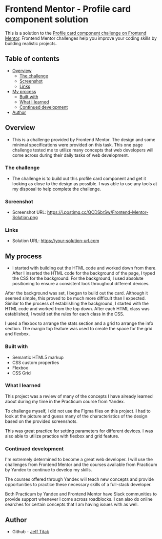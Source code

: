 # Frontend Mentor - Profile card component solution

This is a solution to the [Profile card component challenge on Frontend Mentor](https://www.frontendmentor.io/challenges/profile-card-component-cfArpWshJ). Frontend Mentor challenges help you improve your coding skills by building realistic projects. 

## Table of contents

- [Overview](#overview)
  - [The challenge](#the-challenge)
  - [Screenshot](#screenshot)
  - [Links](#links)
- [My process](#my-process)
  - [Built with](#built-with)
  - [What I learned](#what-i-learned)
  - [Continued development](#continued-development)
- [Author](#author)

## Overview

- This is a challenge provided by Frontend Mentor. The design and some minimal specifications were provided on this task. This one page challenge tested me to utilize many concepts that web developers will come across during their daily tasks of web development.

### The challenge

- The challenge is to build out this profile card component and get it looking as close to the design as possible. I was able to use any tools at my disposal to help complete the challenge. 

### Screenshot

- Screenshot URL: https://i.postimg.cc/QCDSbrSw/Frontend-Mentor-Solution.png

### Links

- Solution URL: https://your-solution-url.com

## My process

- I started with building out the HTML code and worked down from there. After I inserted the HTML code for the background of the page, I typed the CSS for the background. For the background, I used absolute positioning to ensure a consistent look throughout different devices.

After the background was set, I began to build out the card. Although it seemed simple, this proved to be much more difficult than I expected. Similar to the process of establishing the background, I started with the HTML code and worked from the top down. After each HTML class was established, I would set the rules for each class in the CSS. 

I used a flexbox to arrange the stats section and a grid to arrange the info section. The margin top feature was used to create the space for the grid and flexbox. 

### Built with

- Semantic HTML5 markup
- CSS custom properties
- Flexbox
- CSS Grid

### What I learned

This project was a review of many of the concepts I have already learned about during my time in the Practicum course from Yandex.

To challenge myself, I did not use the Figma files on this project. I had to look at the picture and guess many of the characteristics of the design based on the provided screenshots. 

This was great practice for setting parameters for different devices. I was also able to utilize practice with flexbox and grid feature.


### Continued development

I'm extremely determined to become a great web developer. I will use the challenges from Frontend Mentor and the courses available from Practicum by Yandex to continue to develop my skills.

The courses offered through Yandex will teach new concepts and provide opportunities to practice these necessary skills of a full-stack developer.

Both Practicum by Yandex and Frontend Mentor have Slack communities to provide support whenever I come across roadblocks. I can also do online searches for certain concepts that I am having issues with as well.

## Author

- Github - [Jeff Titak](https://www.your-site.com)